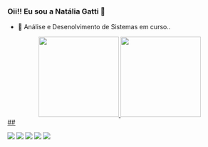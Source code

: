 ### Oii!! Eu sou a Natália Gatti 👋



- 🌱 Análise e Desenolvimento de Sistemas em curso..
 <div>
<div align="center">
  <a href="https://github.com/NataliaGatti666">
  <img height="180em" src="https://github-readme-stats.vercel.app/api?username=nataliagatti&show_icons=true&theme=dracula&include_all_commits=true&count_private=true"/>
  <img height="180em" src="https://github-readme-stats.vercel.app/api/top-langs/?username=nataliagatti&layout=compact&langs_count=7&theme=dracula"/>
    </div>
      ##
      <div>
   
  <a href="." target="_blank"><img src="https://img.shields.io/badge/YouTube-FF0000?style=for-the-badge&logo=youtube&logoColor=white" target="_blank"></a>
  <a href="https://www.instagram.com/nahgatti/" target="_blank"><img src="https://img.shields.io/badge/-Instagram-%23E4405F?style=for-the-badge&logo=instagram&logoColor=white" target="_blank"></a>
  <a href="https://discord.com/channels/@me" target="_blank"><img src="https://img.shields.io/badge/Discord-7289DA?style=for-the-badge&logo=discord&logoColor=white" target="_blank"></a> 
  <a href = "mailto:nataliastephany1@gmail.com"><img src="https://img.shields.io/badge/-Gmail-%23333?style=for-the-badge&logo=gmail&logoColor=white" target="_blank"></a>
  <a href ="https://www.facebook.com/natalia.stephany.509"><img src= "https://img.shields.io/badge/Facebook-1877F2?style=for-the-badge&logo=facebook&logoColor=white" target="_blank"></a>
  </div>
  
  
